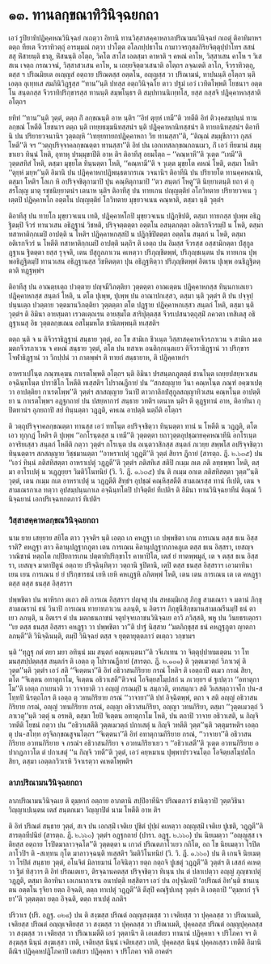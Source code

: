 <h1>๑๓. ทานลกฺขณาทิวินิจฺฉยกถา</h1>
<p> เอวํ  รูปิยาทิปฎิคฺคหณวินิจฺฉยํ กเถตฺวา อิทานิ ทานวิสฺสาสคฺคาหลาภปริณามนวินิจฺฉยํ กเถตุํ ติอาทิมาหฯ ตตฺถ ทียเต  จีวราทิวตฺถุํ อารมฺมณํ กตฺวา ปวโตฺต อโลภปฺปธาโน กามาวจรกุสลกิริยจิตฺตุปฺปาโทฯ สสนํ  สสุ หิํสายนฺติ ธาตุ, หิํสนนฺติ อโตฺถ, วิคโต สาโส เอตสฺมา คาหาติ ฯ คหณํ คาโห, วิสฺสาเสน คาโห ฯ วิเสสเน เจตฺถ กรณวจนํ, วิสฺสาสวเสน คาโห, น เถยฺยจิตฺตวเสนาติ อโตฺถฯ ลจฺฉเตติ ลาโภ, จีวราทิวตฺถุ, ตสฺส ฯ ปริณมิยเต  อเญฺญสํ อตฺถาย ปริณตสฺส  อตฺตโน, อญฺญสฺส วา ปริณามนํ, ทาปนนฺติ อโตฺถฯ นฺติ เอตฺถ อุเทฺทเส สมภินิวิฎฺฐสฺส ‘‘ทาน’’นฺติ ปทสฺส อตฺถวินิจฺฉโย ตาว ปฐมํ เอวํ เวทิตโพฺพติ โยชนาฯ อตฺตโน สนฺตกสฺส จีวราทิปริกฺขารสฺส ทานนฺติ สมฺพโนฺธฯ ติ สมฺปทานนิเทฺทโส, ยสฺส กสฺสจิ ปฎิคฺคาหกสฺสาติ อโตฺถฯ</p>


<p>ยทิทํ ‘‘ทาน’’นฺติ วุตฺตํ, ตตฺถ กิํ ลกฺขณนฺติ อาห นฺติฯ ‘‘อิทํ ตุยฺหํ เทมี’’ติ วทตีติ อิทํ ติวงฺคสมฺปนฺนํ ทานลกฺขณํ โหตีติ โยชนาฯ ตตฺถ นฺติ เทยฺยธมฺมนิทสฺสนํฯ นฺติ ปฎิคฺคาหกนิทสฺสนํฯ ติ ทายกนิทสฺสนํฯ ติอาทีนิ ปน ปริยายวจนานิฯ วุตฺตญฺหิ ‘‘เทยฺยทายกปฎิคฺคาหกา วิย ทานสฺสา’’ติ, ‘‘ติณฺณํ สมฺมุขีภาวา กุสลํ โหตี’’ติ จฯ ‘‘วตฺถุปริจฺจาคลกฺขณตฺตา ทานสฺสา’’ติ อิทํ ปน เอกเทสลกฺขณกถนเมว, กิํ เอวํ ทียมานํ สมฺมุขาเยว ทินฺนํ โหติ, อุทาหุ ปรมฺมุขาปีติ อาห ติฯ ติอาทีสุ อยมโตฺถ – ‘‘คณฺหาหี’’ติ วุเตฺต ‘‘เทมี’’ติ วุตฺตสทิสํ โหติ, ตสฺมา มุขฺยโต ทินฺนตฺตา  โหติ, ‘‘คณฺหามี’’ติ จ วุเตฺต มุขฺยโต คหณํ โหติ, ตสฺมา  โหติฯ ‘‘ตุยฺหํ มยฺห’’นฺติ อิมานิ ปน ปฎิคฺคาหกปฎิพนฺธตากรเณ วจนานิฯ ติอาทีนิ ปน ปริยายโต ทานคฺคหณานิ, ตสฺมา  โหติฯ โลเก หิ อปริจฺจชิตุกามาปิ ปุน คณฺหิตุกามาปิ ‘‘ตว สนฺตกํ โหตู’’ติ นิยฺยาเตนฺติ ยถา ตํ กุสรโญฺญ มาตุ รชฺชนิยฺยาตนํฯ เตนาห นฺติฯ ติอาทีสุ ปน  ทายเกน ปญฺญตฺติยํ อโกวิทตาย ปริยายวจเน วุเตฺตปิ ปฎิคฺคาหโก  อตฺตโน ปญฺญตฺติยํ โกวิทตาย มุขฺยวจเนน คณฺหาติ, ตสฺมา นฺติ วุตฺตํฯ</p>


<p>ติอาทีสุ ปน ทายโก มุขฺยวจเนน เทติ, ปฎิคฺคาหโกปิ มุขฺยวจเนน ปฎิกฺขิปติ, ตสฺมา ทายกสฺส ปุเพฺพ อธิฎฺฐิตมฺปิ จีวรํ ทานวเสน อธิฎฺฐานํ วิชหติ, ปริจฺจตฺตตฺตา อตฺตโน อสนฺตกตฺตา อติเรกจีวรมฺปิ น โหติ, ตสฺมา ทสาหาติกฺกเมปิ อาปตฺติ น โหติฯ ปฎิคฺคาหกสฺสปิ น ปฎิกฺขิปิตตฺตา อตฺตโน สนฺตกํ น โหติ, ตสฺมา อติเรกจีวรํ น โหตีติ ทสาหาติกฺกเมปิ อาปตฺติ นตฺถิฯ ติ เอตฺถ ปน อิมสฺส จีวรสฺส อสฺสามิกตฺตา ปํสุกูลฎฺฐาเน ฐิตตฺตา ยสฺส รุจฺจติ, เตน ปํสุกูลภาเวน คเหตฺวา ปริภุญฺชิตพฺพํ, ปริภุญฺชเนฺตน ปน ทายเกน ปุพฺพอธิฎฺฐิตมฺปิ ทานวเสน อธิฎฺฐานสฺส วิชหิตตฺตา ปุน อธิฎฺฐหิตฺวา ปริภุญฺชิตพฺพํ อิตเรน ปุเพฺพ อนธิฎฺฐิตตฺตาติ ทฎฺฐพฺพํฯ</p>


<p>ติอาทีสุ ปน อาณตฺยเตฺถ ปวตฺตาย ปญฺจมีวิภตฺติยา วุตฺตตฺตา อาณเตฺตน ปฎิคฺคาหกสฺส ทินฺนกาเลเยว ปฎิคฺคาหกสฺส สนฺตกํ โหติ, น ตโต ปุเพฺพ, ปุเพฺพ ปน อาณาปกเสฺสว, ตสฺมา นฺติ วุตฺตํฯ ติ ปน ปจฺจุปฺปนฺนเตฺถ ปวตฺตาย วตฺตมานวิภตฺติยา วุตฺตตฺตา ตโต ปฎฺฐาย ปฎิคฺคาหกเสฺสว สนฺตกํ โหติ, ตสฺมา นฺติ วุตฺตํฯ ติ อิมินา อายสฺมตา เรวตเตฺถเรน อายสฺมโต สาริปุตฺตสฺส จีวรเปสนวตฺถุสฺมิํ ภควตา เทสิเตสุ อธิฎฺฐาเนสุ อิธ วุตฺตลกฺขเณน อสโมฺมหโต ชานิตพฺพนฺติ ทเสฺสติฯ</p>


<p>ตตฺถ นฺติ จ น ติจีวราธิฎฺฐานํ สนฺธาย วุตฺตํ, อถ โข สามิเก ชีวเนฺต วิสฺสาสคฺคาหจีวรภาเวน จ สามิเก มเต มตกจีวรภาเวน จ คหณํ สนฺธาย  วุตฺตํ, ตโต ปน ทสาเห อนติกฺกเนฺตเยว ติจีวราธิฎฺฐานํ วา ปริกฺขารโจฬาธิฎฺฐานํ วา วิกปฺปนํ วา กาตพฺพํฯ ติ ทายกํ สนฺธายาห, ติ ปฎิคฺคาหกํฯ</p>


<p> อาหราเปโนฺต ภณฺฑเคฺฆน กาเรตโพฺพติ อโตฺถฯ นฺติ อิมินา ปรสนฺตกภูตตฺตํ ชานโนฺต เถยฺยปสยฺหวเสน อจฺฉินฺทโนฺต ปาราชิโก โหตีติ ทเสฺสติฯ โปราณฎีกายํ ปน ‘‘สกสญฺญาย วินา คณฺหโนฺต ภณฺฑํ อคฺฆาเปตฺวา  อาปตฺติยา กาเรตโพฺพ’’ติ วุตฺตํฯ สกสญฺญาย วินาปิ ตาวกาลิกปํสุกูลสญฺญาทิวเสน คณฺหโนฺต อาปตฺติยา น กาเรตโพฺพฯ อฎฺฐกถายํ ปน ปสยฺหาการํ สนฺธาย วทติฯ เตนาห นฺติฯ ติ ตุฎฺฐทานํ อาห, ติอาทินา กุปิตทานํฯ อุภยถาปิ สยํ ทินฺนตฺตา วฎฺฎติ, คหเณ อาปตฺติ นตฺถีติ อโตฺถฯ</p>


<p>ติ วตฺถุปริจฺจาคลกฺขณตฺตา ทานสฺส เอวํ ททโนฺต อปริจฺจชิตฺวา ทินฺนตฺตา ทานํ น โหตีติ น วฎฺฎติ, ตโต เอว ทุกฺกฎํ โหติฯ ติ ปุเพฺพ ‘‘อกโรนฺตสฺส น เทมี’’ติ วุตฺตตฺตา ยถาวุตฺตอุปชฺฌายคฺคหณาทีนิ อกโรเนฺต อาจริยเสฺสว สนฺตกํ โหตีติ กตฺวา วุตฺตํฯ กโรเนฺต ปน อเนฺตวาสิกสฺส สนฺตกํ ภเวยฺย สพฺพโส อปริจฺจชิตฺวา ทินฺนตฺตาฯ สกสญฺญาย วิชฺชมานตฺตา ‘‘อาหราเปตุํ วฎฺฎตี’’ติ วุตฺตํ สิยาฯ ฎีกายํ (สารตฺถ. ฎี. ๒.๖๓๕) ปน ‘‘เอวํ ทินฺนํ ภติสทิสตฺตา อาหราเปตุํ วฎฺฎตี’’ติ วุตฺตํฯ ภติสทิเส สติปิ กเมฺม กเต ภติ ลทฺธพฺพา โหติ, ตสฺมา อาโรเปตุํ น วเฎฺฎยฺยฯ วิมติวิโนทนิยํ (วิ. วิ. ฎี. ๑.๖๓๕) ปน ติ กเมฺม อกเต ภติสทิสตฺตา  วุตฺต’’นฺติ วุตฺตํ, เตน กเมฺม กเต อาหราเปตุํ น วฎฺฎตีติ สิทฺธํฯ อุปชฺฌํ คณฺหิสฺสตีติ สามเณรสฺส ทานํ ทีเปติ, เตน จ สามเณรกาเล ทตฺวา อุปสมฺปนฺนกาเล อจฺฉินฺทโตปิ ปาจิตฺติยํ ทีเปติฯ ติ อิมินา ทานวินิจฺฉยาทีนํ ติณฺณํ วินิจฺฉยานํ เอกปริเจฺฉทกตภาวํ ทีเปติฯ</p>


<h3>วิสฺสาสคฺคาหลกฺขณวินิจฺฉยกถา</h3>
<p>  นาม ยาย เสยฺยาย สยิโต  ตาว วุจฺจติฯ นฺติ เอตฺถ เก คหฎฺฐา เก ปพฺพชิตา เกน การเณน ตสฺส ธเน อิสฺสราติ? คหฎฺฐา ตาว คิลานุปฎฺฐากภูตา เตน การเณน คิลานุปฎฺฐากภาคภูเต ตสฺส ธเน อิสฺสรา, เยสญฺจ วาณิชานํ หตฺถโต กปฺปิยการเกน ปตฺตาทิปริกฺขาโร คาหาปิโต, เตสํ ยํ ทาตพฺพมูลํ, เต จ ตสฺส ธเน อิสฺสรา, เยสญฺจ มาตาปิตูนํ อตฺถาย ปริจฺฉินฺทิตฺวา วตฺถานิ ฐปิตานิ, เตปิ ตสฺส ธนสฺส  อิสฺสราฯ เอวมาทินา เยน เยน การเณน ยํ ยํ ปริกฺขารธนํ เยหิ เยหิ คหเฎฺฐหิ ลภิตพฺพํ โหติ, เตน เตน การเณน เต เต คหฎฺฐา ตสฺส ตสฺส ธนสฺส อิสฺสราฯ</p>


<p>ปพฺพชิตา ปน พาหิรกา ตเถว สติ การเณ อิสฺสราฯ ปญฺจสุ ปน สหธมฺมิเกสุ ภิกฺขู สามเณรา จ มตานํ ภิกฺขุสามเณรานํ ธนํ วินาปิ การเณน ทายาทภาเวน ลภนฺติ, น อิตราฯ ภิกฺขุนีสิกฺขมานสามเณรีนมฺปิ ธนํ ตาเยว ลภนฺติ, น อิตเรฯ ตํ ปน มตกธนภาชนํ จตุปจฺจยภาชนวินิจฺฉเย อาวิ ภวิสฺสติ, พหู ปน วินยธรเตฺถรา ‘‘เย ตสฺส ธนสฺส อิสฺสรา คหฎฺฐา วา ปพฺพชิตา วา’’ติ  ปาฐํ นิสฺสาย ‘‘มตภิกฺขุสฺส ธนํ คหฎฺฐภูตา ญาตกา ลภนฺตี’’ติ วินิจฺฉินนฺติ, ตมฺปิ วินิจฺฉยํ ตสฺส จ ยุตฺตายุตฺตภาวํ ตเตฺถว วกฺขามฯ</p>


<p>นฺติ ‘‘ทุฎฺฐุ กตํ ตยา มยา อทินฺนํ มม สนฺตกํ คณฺหเนฺตนา’’ติ วจีเภเทน วา จิตฺตุปฺปาทมเตฺตน วา โทมนสฺสปฺปตฺตสฺส สนฺตกํฯ ติ เอตฺถ ตุ โปราณฎีกายํ (สารตฺถ. ฎี. ๒.๑๓๑) ติ วุตฺตเมวตฺถํ วิภาเวตุํ ติ วุตฺต’’นฺติ วุตฺตํฯ เอวํ สติ ‘‘จิเตฺตนา’’ติ อิทํ อธิวาสนกิริยาย กรณํ โหติฯ ติ เอตฺถาปิ ตเมว กรณํ สิยา, ตโต ‘‘จิเตฺตน อทาตุกาโม, จิเตฺตน อธิวาเสตี’’ติวจนํ โอจิตฺยสโมฺปสกํ น ภเวยฺยฯ ตํ ฐเปตฺวา ‘‘อทาตุกาโม’’ติ เอตฺถ กาเยนาติ วา วาจายาติ วา อญฺญํ กรณมฺปิ น สมฺภวติ, ตทสมฺภเว สติ วิเสสตฺถวาจโก ปน-สโทฺทปิ นิรตฺถโกฯ ติ เอตฺถ ตุ วทนกิริยาย กรณํ ‘‘วาจายา’’ติ ปทํ อิจฺฉิตพฺพํ, ตถา จ สติ อญฺญํ อธิวาสนกิริยาย กรณํ, อญฺญํ วทนกิริยาย กรณํ, อญฺญา อธิวาสนกิริยา, อญฺญา วทนกิริยา, ตสฺมา ‘‘วุตฺตเมวตฺถํ วิภาเวตุ’’นฺติ วตฺตุํ น อรหติ, ตสฺมา โยปิ จิเตฺตน อทาตุกาโม โหติ, ปน ตถาปิ วาจาย อธิวาเสติ, น กิญฺจิ วทตีติ โยชนํ กตฺวา ปน ‘‘อธิวาเสตีติ วุตฺตเมวตฺถํ ปกาเสตุํ น กิญฺจิ วทตีติ วุตฺต’’นฺติ วตฺตุมรหติฯ เอตฺถ ตุ ปน-สโทฺท อรุจิลกฺขณสูจนโตฺถฯ ‘‘จิเตฺตนา’’ติ อิทํ อทาตุกามกิริยาย กรณํ, ‘‘วาจายา’’ติ  อธิวาสนกิริยาย อวทนกิริยาย จ กรณํฯ อธิวาสนกิริยา จ อวทนกิริยาเยว ฯ ‘‘อธิวาเสตี’’ติ วุเตฺต อวทนกิริยาย อปากฎภาวโต ตํ ปกาเสตุํ ‘‘น กิญฺจิ วทตี’’ติ วุตฺตํ, เอวํ คยฺหมาเน ปุพฺพาปรวจนโตฺถ โอจิตฺยสโมฺปสโก สิยา, ตสฺมา เอตฺตกวิวเรหิ วิจาเรตฺวา คเหตโพฺพติฯ</p>


<h3>ลาภปริณามนวินิจฺฉยกถา</h3>
<p> ลาภปริณามนวินิจฺฉเย ติ ตุมฺหากํ อตฺถาย อาภตานิ สปฺปิอาทีนิฯ ปริณตภาวํ ชานิตฺวาปิ วุตฺตวิธินา วิญฺญาเปเนฺตน เตสํ สนฺตกเมว วิญฺญาปิตํ นาม โหตีติ อาห ติฯ</p>


<p>ติ อิทํ ปริณตํ สนฺธาย วุตฺตํ, สเจ ปน เอกสฺมิํ เจติเย ปูชิตํ ปุปฺผํ คเหตฺวา อญฺญสฺมิํ เจติเย ปูเชติ, วฎฺฎตี’’ติ สารตฺถทีปนิยํ (สารตฺถ. ฎี. ๒.๖๖๐) วุตฺตํฯ อฎฺฐกถายํ (ปารา. อฎฺฐ. ๒.๖๖๐) ปน นิยเมตฺวา ‘‘อญฺญสฺส เจติยสฺส อตฺถาย โรปิตมาลาวจฺฉโต’’ติ วุตฺตตฺตา น เกวลํ ปริณตภาโวเยว กถิโต, อถ โข นิยเมตฺวา โรปิตภาโวปิฯ ติ -สเทฺทน กุโต มาลาวจฺฉนฺติ ทเสฺสติฯ วิมติวิโนทนิยํ (วิ. วิ. ฎี. ๑.๖๖๐) ปน ติ เกนจิ นิยเมตฺวา โรปิตํ สนฺธาย วุตฺตํ, อโนจิตํ มิลายมานํ โอจินิตฺวา ยตฺถ กตฺถจิ ปูเชตุํ วฎฺฎตี’’ติ วุตฺตํฯ ติ เสสกํ คเหตฺวา ฐิตํ ทิสฺวาฯ ติ อิทํ ปริณเตเยว, ติรจฺฉานคตสฺส ปริจฺจชิตฺวา ทิเนฺน ปน ตํ ปลาเปตฺวา อญฺญํ ภุญฺชาเปตุํ วฎฺฎติ, ตสฺมา ติอาทินา เอเกนากาเรน อนาปตฺติ ทสฺสิตาฯ เอวํ ปน อปุจฺฉิเตปิ  ‘อปริณตํ อิท’นฺติ ชานเนฺตน อตฺตโน รุจิยา ยตฺถ อิจฺฉติ, ตตฺถ ทาเปตุํ วฎฺฎตี’’ติ ตีสุปิ คณฺฐิปเทสุ วุตฺตํฯ ติ เอตฺถาปิ ‘‘ตุมฺหากํ รุจิยา’’ติ วุตฺตตฺตา ยตฺถ อิจฺฉติ, ตตฺถ ทาเปตุํ ลภติฯ</p>


<p>ปริวาเร (ปริ. อฎฺฐ. ๓๒๙) ปน ติ สงฺฆสฺส ปริณตํ อญฺญสงฺฆสฺส วา เจติยสฺส วา ปุคฺคลสฺส วา ปริณาเมติ, เจติยสฺส ปริณตํ อญฺญเจติยสฺส วา สงฺฆสฺส วา ปุคฺคลสฺส วา ปริณาเมติ, ปุคฺคลสฺส ปริณตํ อญฺญปุคฺคลสฺส วา สงฺฆสฺส วา เจติยสฺส วา ปริณาเมตีติ เอวํ วุตฺตานิฯ   ติ เอเตสํเยว ทานานํ ปฎิคฺคหา จ ปริโภคา จฯ ติ สงฺฆสฺส นินฺนํ สงฺฆเสฺสว เทติ, เจติยสฺส นินฺนํ เจติยเสฺสว เทติ, ปุคฺคลสฺส นินฺนํ ปุคฺคลเสฺสว เทตีติ อิมานิ ตีณิฯ ปฎิคฺคหปฎิโภคาปิ เตสํเยว ปฎิคฺคหา จ ปริโภคา จาติ อาคตํฯ</p>

</p>

</p>

</p>





